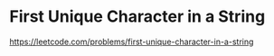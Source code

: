 # First Unique Character in a String
https://leetcode.com/problems/first-unique-character-in-a-string
